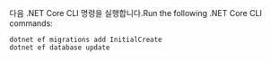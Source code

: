 
<span data-ttu-id="03c58-101">다음 .NET Core CLI 명령을 실행합니다.</span><span class="sxs-lookup"><span data-stu-id="03c58-101">Run the following .NET Core CLI commands:</span></span>

```dotnetcli
dotnet ef migrations add InitialCreate
dotnet ef database update
```
